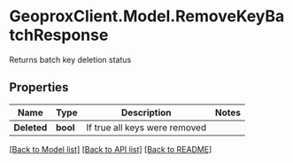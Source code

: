 # GeoproxClient.Model.RemoveKeyBatchResponse
Returns batch key deletion status

## Properties

Name | Type | Description | Notes
------------ | ------------- | ------------- | -------------
**Deleted** | **bool** | If true all keys were removed | 

[[Back to Model list]](../README.md#documentation-for-models) [[Back to API list]](../README.md#documentation-for-api-endpoints) [[Back to README]](../README.md)

